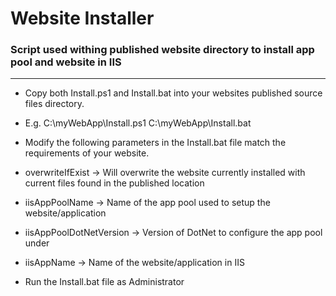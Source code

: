 # Website Installer
### Script used withing published website directory to install app pool and website in IIS
----


* Copy both Install.ps1 and Install.bat into your websites published source files directory.
 * E.g. C:\myWebApp\Install.ps1   C:\myWebApp\Install.bat

* Modify the following parameters in the Install.bat file match the requirements of your website.
 * overwriteIfExist         -> Will overwrite the website currently installed with current files found in the published location
 * iisAppPoolName           -> Name of the app pool used to setup the website/application
 * iisAppPoolDotNetVersion  -> Version of DotNet to configure the app pool under
 * iisAppName               -> Name of the website/application in IIS

* Run the Install.bat file as Administrator


